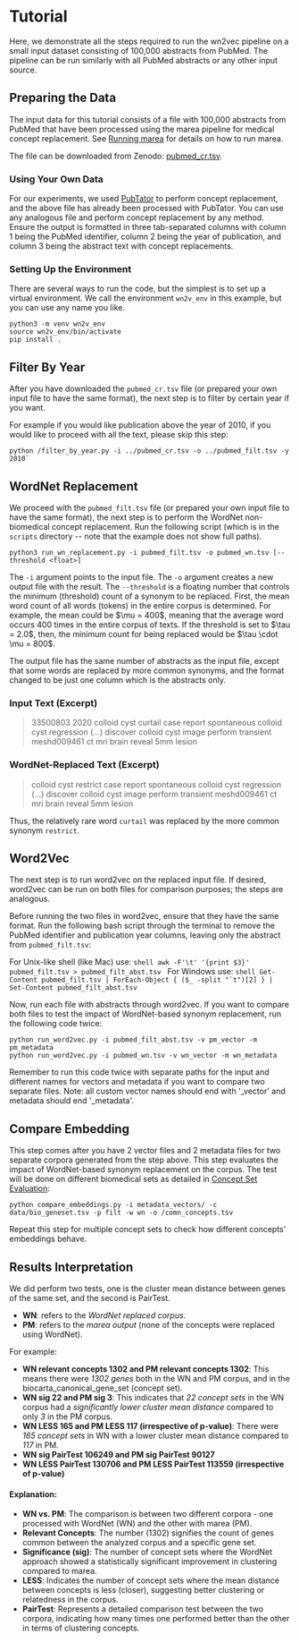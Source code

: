 # Tutorial

Here, we demonstrate all the steps required to run the wn2vec pipeline on a small input dataset consisting of 100,000 abstracts from PubMed. The pipeline can be run similarly with all PubMed abstracts or any other input source.

## Preparing the Data

The input data for this tutorial consists of a file with 100,000 abstracts from PubMed that have been processed using the marea pipeline for medical concept replacement. See [Running marea](rst_marea.md) for details on how to run marea.

The file can be downloaded from Zenodo: [pubmed_cr.tsv](https://zenodo.org/record/7588919/files/pubmed_cr.tsv?download=1).

### Using Your Own Data

For our experiments, we used [PubTator](https://pubmed.ncbi.nlm.nih.gov/31114887/) to perform concept replacement, and the above file has already been processed with PubTator. You can use any analogous file and perform concept replacement by any method. Ensure the output is formatted in three tab-separated columns with column 1 being the PubMed identifier, column 2 being the year of publication, and column 3 being the abstract text with concept replacements.

### Setting Up the Environment

There are several ways to run the code, but the simplest is to set up a virtual environment. We call the environment `wn2v_env` in this example, but you can use any name you like.

```shell
python3 -m venv wn2v_env
source wn2v_env/bin/activate
pip install .
```
## Filter By Year
After you have downloaded the `pubmed_cr.tsv` file (or prepared your own input file to have the same format), the next step is to filter by certain year if you want. 

For example if you would like publication above the year of 2010, if you would like to proceed with all the text, please skip this step: 

```shell
python /filter_by_year.py -i ../pubmed_cr.tsv -o ../pubmed_filt.tsv -y 2010`
```

## WordNet Replacement

We proceed with the `pubmed_filt.tsv` file (or prepared your own input file to have the same format), the next step is to perform the WordNet non-biomedical concept replacement. Run the following script (which is in the `scripts` directory -- note that the example does not show full paths).

```shell
python3 run_wn_replacement.py -i pubmed_filt.tsv -o pubmed_wn.tsv [--threshold <float>]
```

The `-i` argument points to the input file. The `-o` argument creates a new output file with the result. The `--threshold` is a floating number that controls the minimum (threshold) count of a synonym to be replaced. First, the mean word count of all words (tokens) in the entire corpus is determined. For example, the mean could be \$\mu = 400\$, meaning that the average word occurs 400 times in the entire corpus of texts. If the threshold is set to \$\tau = 2.0\$, then, the minimum count for being replaced would be \$\tau \cdot \mu = 800\$.

The output file has the same number of abstracts as the input file, except that some words are replaced by more common synonyms, and the format changed to be just one column which is the abstracts only.

### Input Text (Excerpt)

> 33500803	2020	colloid cyst curtail case report spontaneous colloid cyst regression (...) discover colloid cyst image perform transient meshd009461 ct mri brain reveal 5mm lesion

### WordNet-Replaced Text (Excerpt)

> colloid cyst restrict case report spontaneous colloid cyst regression (...) discover colloid cyst image perform transient meshd009461 ct mri brain reveal 5mm lesion

Thus, the relatively rare word `curtail` was replaced by the more common synonym `restrict`.


## Word2Vec

The next step is to run word2vec on the replaced input file. If desired, word2vec can be run on both files for comparison purposes; the steps are analogous.

Before running the two files in word2vec, ensure that they have the same format. Run the following bash script through the terminal to remove the PubMed identifier and publication year columns, leaving only the abstract from  `pubmed_filt.tsv`:

For Unix-like shell (like Mac) use: 
    ```shell
    awk -F'\t' '{print $3}' pubmed_filt.tsv > pubmed_filt_abst.tsv
    ```
For Windows use:
    ```shell
    Get-Content pubmed_filt.tsv | ForEach-Object { ($_ -split "`t")[2] } | Set-Content pubmed_filt_abst.tsv
    ```

Now, run each file with abstracts through word2vec. If you want to compare both files to test the impact of WordNet-based synonym replacement, run the following code twice:

```shell
python run_word2vec.py -i pubmed_filt_abst.tsv -v pm_vector -m pm_metadata
python run_word2vec.py -i pubmed_wn.tsv -v wn_vector -m wn_metadata
```

Remember to run this code twice with separate paths for the input and different names for vectors and metadata if you want to compare two separate files. Note: all custom vector names should end with '_vector' and metadata should end '_metadata'.

## Compare Embedding

This step comes after you have 2 vector files and 2 metadata files for two separate corpora generated from the step above. This step evaluates the impact of WordNet-based synonym replacement on the corpus. The test will be done on different biomedical sets as detailed in [Concept Set Evaluation](conceptset_evaluation.md):

```shell
python compare_embeddings.py -i metadata_vectors/ -c data/bio_geneset.tsv -p filt -w wn -o /comn_concepts.tsv
```

Repeat this step for multiple concept sets to check how different concepts' embeddings behave.

## Results Interpretation 

We did perform two tests, one is the cluster mean distance between genes of the same set, and the second is PairTest. 

- **WN**: refers to the *WordNet replaced corpus*.
- **PM**: refers to the *marea output* (none of the concepts were replaced using WordNet).

For example:

- **WN relevant concepts 1302 and PM relevant concepts 1302**: This means there were *1302 genes* both in the WN and PM corpus, and in the biocarta_canonical_gene_set (concept set).
- **WN sig 22 and PM sig 3**: This indicates that *22 concept sets* in the WN corpus had a *significantly lower cluster mean distance* compared to only *3* in the PM corpus.
- **WN LESS 165 and PM LESS 117 (irrespective of p-value)**: There were *165 concept sets* in WN with a lower cluster mean distance compared to *117* in PM.
- **WN sig PairTest 106249 and PM sig PairTest 90127**
- **WN LESS PairTest 130706 and PM LESS PairTest 113559 (irrespective of p-value)**

#### Explanation:

- **WN vs. PM**: The comparison is between two different corpora - one processed with WordNet (WN) and the other with marea (PM).
- **Relevant Concepts**: The number (1302) signifies the count of genes common between the analyzed corpus and a specific gene set.
- **Significance (sig)**: The number of concept sets where the WordNet approach showed a statistically significant improvement in clustering compared to marea.
- **LESS**: Indicates the number of concept sets where the mean distance between concepts is less (closer), suggesting better clustering or relatedness in the corpus.
- **PairTest**: Represents a detailed comparison test between the two corpora, indicating how many times one performed better than the other in terms of clustering concepts.
